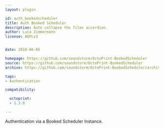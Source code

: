 ```yaml
---
layout: plugin

id: auth_bookedscheduler
title: Auth Booked Scheduler
description: Auto collapse the files accordion.
author: Luca Zimmermann
license: AGPLv3


date: 2018-06-05

homepage: https://github.com/soundstorm/OctoPrint-BookedScheduler
source: https://github.com/soundstorm/OctoPrint-BookedScheduler
archive: https://github.com/soundstorm/OctoPrint-BookedScheduler/archive/master.zip

tags:
- Authentication

compatibility:

  octoprint:
  - 1.3.0

---
```


Authentication via a Booked Scheduler Instance.
